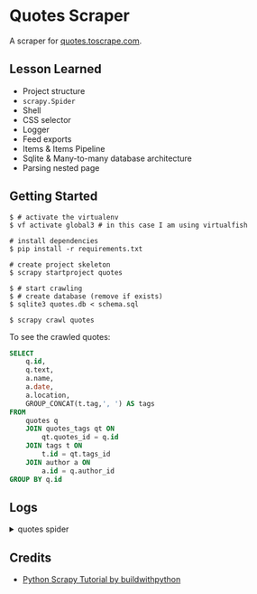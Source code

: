 # Quotes Scraper

A scraper for [quotes.toscrape.com](http://quotes.toscrape.com).

## Lesson Learned

- Project structure
- `scrapy.Spider`
- Shell
- CSS selector
- Logger
- Feed exports
- Items & Items Pipeline
- Sqlite & Many-to-many database architecture
- Parsing nested page

## Getting Started

``` shell
$ # activate the virtualenv
$ vf activate global3 # in this case I am using virtualfish

# install dependencies
$ pip install -r requirements.txt

# create project skeleton
$ scrapy startproject quotes

$ # start crawling
$ # create database (remove if exists)
$ sqlite3 quotes.db < schema.sql

$ scrapy crawl quotes
```

To see the crawled quotes:

``` sql
SELECT
    q.id,
    q.text,
    a.name,
    a.date,
    a.location,
    GROUP_CONCAT(t.tag,', ') AS tags
FROM
    quotes q
    JOIN quotes_tags qt ON
        qt.quotes_id = q.id
    JOIN tags t ON
        t.id = qt.tags_id
    JOIN author a ON
        a.id = q.author_id
GROUP BY q.id
```

## Logs

<details>
  <summary>quotes spider</summary>

```python
2021-10-26 07:35:39 [scrapy.extensions.feedexport] INFO: Stored json feed (100 items) in: quotes.json

2021-10-26 07:35:39 [scrapy.statscollectors] INFO: Dumping Scrapy stats:
{'downloader/request_bytes': 55314,
 'downloader/request_count': 211,
 'downloader/request_method_count/GET': 211,
 'downloader/response_bytes': 271921,
 'downloader/response_count': 211,
 'downloader/response_status_count/200': 110,
 'downloader/response_status_count/308': 100,
 'downloader/response_status_count/404': 1,
 'elapsed_time_seconds': 2.544084,
 'feedexport/success_count/FileFeedStorage': 1,
 'finish_reason': 'finished',
 'finish_time': datetime.datetime(2021, 10, 26, 0, 35, 39, 790778),
 'httpcache/hit': 211,
 'httpcompression/response_bytes': 477498,
 'httpcompression/response_count': 110,
 'item_scraped_count': 100,
 'log_count/DEBUG': 312,
 'log_count/INFO': 20,
 'memusage/max': 57987072,
 'memusage/startup': 57987072,
 'request_depth_max': 10,
 'response_received_count': 111,
 'robotstxt/request_count': 1,
 'robotstxt/response_count': 1,
 'robotstxt/response_status_count/404': 1,
 'scheduler/dequeued': 210,
 'scheduler/dequeued/memory': 210,
 'scheduler/enqueued': 210,
 'scheduler/enqueued/memory': 210,
 'start_time': datetime.datetime(2021, 10, 26, 0, 35, 37, 246694)}
2021-10-26 07:35:39 [scrapy.core.engine] INFO: Spider closed (finished)
```

</details>

## Credits

- [Python Scrapy Tutorial by buildwithpython](https://www.youtube.com/playlist?list=PLhTjy8cBISEqkN-5Ku_kXG4QW33sxQo0t)

